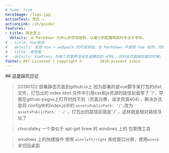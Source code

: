 ```yaml
---
# home: true
heroImage: /logo.jpg
actionText: 赞叹 →
actionLink: /zh/guide/
features:
- title: 简洁至上
  details: 以 Markdown 为中心的项目结构，以最少的配置帮助你专注于写作。
# - title: Vue驱动
#   details: 享受 Vue + webpack 的开发体验，在 Markdown 中使用 Vue 组件，同时可以使用 Vue 来开发自定义主题。
# - title: 高性能
#   details: VuePress 为每个页面预渲染生成静态的 HTML，同时在页面被加载的时候，将作为 SPA 运行。
footer: MIT Licensed | Copyright ©        2018-present simin
---
```

<show/>
## 这是踩坑日记

> 20190122 部署静态页面到github.io上
  因为部署的是vue脚手架打包的dist文件，打包出的 index.html 文件中引用css和js资源的路径前面带了 '/'，导致在github-pages上打开时找不到（页面白屏，请求资源404），解决办法是将 config中的index.js中的 `assetsPublicPath: '/'`,改为 `assetsPublicPath: './'`，打包出的路径前面是'./' ，这样就是相对路径寻址了

> chocolatey 一个类似于 apt-get brew 的 windows 上的 包管理工具

> windows 上的快捷操作
  使用 `win+left/right` 来给窗口分屏，使用`win+d` 来切回桌面